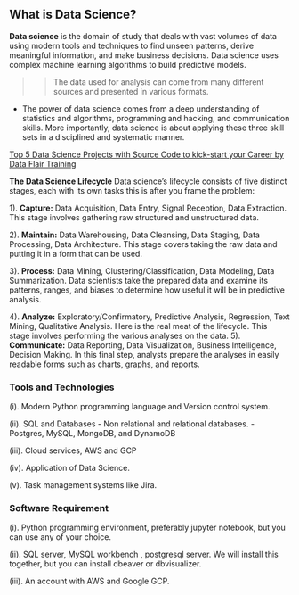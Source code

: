 ## **What is Data Science?**

**Data science** is the domain of study that deals with vast volumes of data using modern tools and techniques to find unseen patterns, derive meaningful information, and make business decisions. Data science uses complex machine learning algorithms to build predictive models.  

 >> The data used for analysis can come from many different sources and presented in various formats. 

  - The power of data science comes from a deep understanding of statistics and algorithms, programming and hacking, and communication skills. More importantly, data science is about applying these three skill sets in a disciplined and systematic manner. 

  [Top 5 Data Science Projects with Source Code to kick-start your Career by Data Flair Training](https://data-flair.training/blogs/data-science-projects-code/)

**The Data Science Lifecycle**
 Data science’s lifecycle consists of five distinct stages, each with its own tasks this is after you frame the problem:

1). **Capture:** Data Acquisition, Data Entry, Signal Reception, Data Extraction. This stage involves gathering raw structured and unstructured data.

2). **Maintain:** Data Warehousing, Data Cleansing, Data Staging, Data Processing, Data Architecture. This stage covers taking the raw data and putting it in a form that can be used.

3). **Process:** Data Mining, Clustering/Classification, Data Modeling, Data Summarization. Data scientists take the prepared data and examine its patterns, ranges, and biases to determine how useful it will be in predictive analysis.

4). **Analyze:** Exploratory/Confirmatory, Predictive Analysis, Regression, Text Mining, Qualitative Analysis. Here is the real meat of the lifecycle. This stage involves performing the various analyses on the data.
5). **Communicate:** Data Reporting, Data Visualization, Business Intelligence, Decision Making. In this final step, analysts prepare the analyses in easily readable forms such as charts, graphs, and reports. 


### **Tools and Technologies** 

(i). Modern Python programming language and Version control system. 


(ii). SQL and Databases
	- Non relational and relational databases. 
	- Postgres, MySQL, MongoDB, and DynamoDB 

(iii). Cloud services, AWS and  GCP 

(iv). Application of Data Science. 

(v). Task management systems like Jira. 

### **Software Requirement**

(i). Python programming environment, preferably jupyter notebook, but you can use any of your choice. 

(ii). SQL server, MySQL workbench , postgresql server. We will install this together, but you can install dbeaver or dbvisualizer. 

(iii). An account with AWS and Google GCP.  

